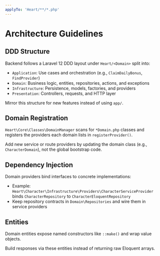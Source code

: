```yaml
---
applyTo: 'Heart/**/*.php'
---
```


# Architecture Guidelines

## DDD Structure
Backend follows a Laravel 12 DDD layout under `Heart/<Domain>` split into:
- `Application`: Use cases and orchestration (e.g., `ClaimDailyBonus`, `FindProvider`)
- `Domain`: Business logic, entities, repositories, actions, and exceptions
- `Infrastructure`: Persistence, models, factories, and providers
- `Presentation`: Controllers, requests, and HTTP layer

Mirror this structure for new features instead of using `app/`.

## Domain Registration
`Heart\Core\Classes\DomainManager` scans for `*Domain.php` classes and registers the providers each domain lists in `registerProvider()`.

Add new service or route providers by updating the domain class (e.g., `CharacterDomain`), not the global bootstrap code.

## Dependency Injection
Domain providers bind interfaces to concrete implementations:
- Example: `Heart\Character\Infrastructure\Providers\CharacterServiceProvider` binds `CharacterRepository` to `CharacterEloquentRepository`
- Keep repository contracts in `Domain\Repositories` and wire them in service providers

## Entities
Domain entities expose named constructors like `::make()` and wrap value objects.

Build responses via these entities instead of returning raw Eloquent arrays.
